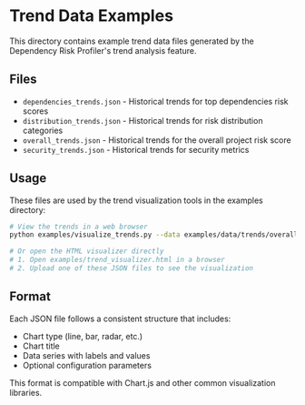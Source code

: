# Trend Data Examples

This directory contains example trend data files generated by the Dependency Risk Profiler's trend analysis feature.

## Files

- `dependencies_trends.json` - Historical trends for top dependencies risk scores
- `distribution_trends.json` - Historical trends for risk distribution categories
- `overall_trends.json` - Historical trends for the overall project risk score
- `security_trends.json` - Historical trends for security metrics

## Usage

These files are used by the trend visualization tools in the examples directory:

```bash
# View the trends in a web browser
python examples/visualize_trends.py --data examples/data/trends/overall_trends.json

# Or open the HTML visualizer directly
# 1. Open examples/trend_visualizer.html in a browser
# 2. Upload one of these JSON files to see the visualization
```

## Format

Each JSON file follows a consistent structure that includes:
- Chart type (line, bar, radar, etc.)
- Chart title
- Data series with labels and values
- Optional configuration parameters

This format is compatible with Chart.js and other common visualization libraries.